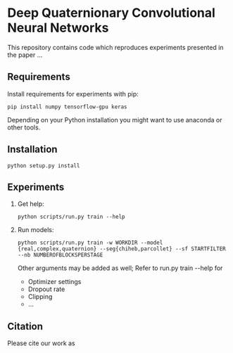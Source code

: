Deep Quaternionary Convolutional Neural Networks
=====================

This repository contains code which reproduces experiments presented in
the paper ...

Requirements
------------

Install requirements for experiments with pip:
```
pip install numpy tensorflow-gpu keras
```
Depending on your Python installation you might want to use anaconda or other tools.


Installation
------------

```
python setup.py install
```

Experiments
-----------

1. Get help:

    ```
    python scripts/run.py train --help
    ```

2. Run models:

    ```
    python scripts/run.py train -w WORKDIR --model {real,complex,quaternion} --seg{chiheb,parcollet} --sf STARTFILTER --nb NUMBEROFBLOCKSPERSTAGE
    ```

    Other arguments may be added as well; Refer to run.py train --help for
    
      - Optimizer settings
      - Dropout rate
      - Clipping
      - ...

Citation
--------

Please cite our work as 

```

```
